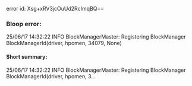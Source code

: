 error id: Xsg+xRV3jcOuUd2RcImqBQ==
### Bloop error:

25/06/17 14:32:22 INFO BlockManagerMaster: Registering BlockManager BlockManagerId(driver, hpomen, 34079, None)
#### Short summary: 

25/06/17 14:32:22 INFO BlockManagerMaster: Registering BlockManager BlockManagerId(driver, hpomen, 3...